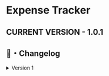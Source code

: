 # Expense Tracker

## CURRENT VERSION - 1.0.1

## <a id="Changelog"></a>📝・Changelog
<details>
  <summary>Version 1</summary>
    [Version 1.1.0]
        - Created new Classes for code optimization.
        - If a user doesn't have an account, the program will ask for a new PIN
        - User can add Balance
        - User can Set new Budget
        - All updated and saved in real time.
    [Version 1.0.1]
        - Fixed a bug when the user get blocked, the correct pin need to be inserted twice
    [Version 1.0.0]
        - Added Login System
        - Added Blocking system for when user inserts wrong pin 5 times in a row. Each time user goes to blocking area, the blocking time doubles.
        - Added Static Methods for code optimization
        - Configuration File located in %temp% "FileManagement.cfg"
    

</details>
